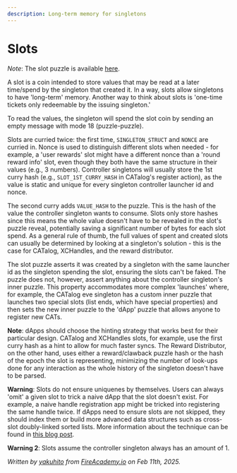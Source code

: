 ```yaml
---
description: Long-term memory for singletons
---
```


# Slots

_Note_: The slot puzzle is available [here](https://github.com/Yakuhito/slot-machine/blob/master/puzzles/singleton/slot.clsp).

A slot is a coin intended to store values that may be read at a later time/spend by the singleton that created it. In a way, slots allow singletons to have 'long-term' memory. Another way to think about slots is 'one-time tickets only redeemable by the issuing singleton.'

To read the values, the singleton will spend the slot coin by sending an empty message with mode 18 (puzzle-puzzle).

Slots are curried twice: the first time, `SINGLETON_STRUCT` and `NONCE` are curried in. Nonce is used to distinguish different slots when needed - for example, a 'user rewards' slot might have a different nonce than a 'round reward info' slot, even though they both have the same structure in their values (e.g., 3 numbers). Controller singletons will usually store the 1st curry hash (e.g., `SLOT_1ST_CURRY_HASH` in CATalog's register action), as the value is static and unique for every singleton controller launcher id and nonce.

The second curry adds `VALUE_HASH` to the puzzle. This is the hash of the value the controller singleton wants to consume. Slots only store hashes since this means the whole value doesn't have to be revealed in the slot's puzzle reveal, potentially saving a significant number of bytes for each slot spend. As a general rule of thumb, the full values of spent and created slots can usually be determined by looking at a singleton's solution - this is the case for CATalog, XCHandles, and the reward distributor.

The slot puzzle asserts it was created by a singleton with the same launcher id as the singleton spending the slot, ensuring the slots can't be faked. The puzzle does not, however, assert anything about the controller singleton's inner puzzle. This property accommodates more complex 'launches' where, for example, the CATalog eve singleton has a custom inner puzzle that launches two special slots (list ends, which have special properties) and then sets the new inner puzzle to the 'dApp' puzzle that allows anyone to register new CATs.

**Note**: dApps should choose the hinting strategy that works best for their particular design. CATalog and XCHandles slots, for example, use the first curry hash as a hint to allow for much faster syncs. The Reward Distributor, on the other hand, uses either a reward/clawback puzzle hash or the hash of the epoch the slot is representing, minimizing the number of look-ups done for any interaction as the whole history of the singleton doesn't have to be parsed.&#x20;

**Warning**: Slots do not ensure uniquenes by themselves. Users can always 'omit' a given slot to trick a naive dApp that the slot doesn't exist. For example, a naive handle registration app might be tricked into registering the same handle twice. If dApps need to ensure slots are not skipped, they should index them or build more advanced data structures such as cross-slot doubly-linked sorted lists. More information about the technique can be found in [this blog post](https://blog.fireacademy.io/p/solving-the-problem-of-uniqueness).

**Warning 2**: Slots assume the controller singleton always has an amount of 1.

_Written by_ [_yakuhito_](https://x.com/yakuh1t0) _from_ [_FireAcademy.io_](https://fireacademy.io/) _on Feb 11th, 2025._
